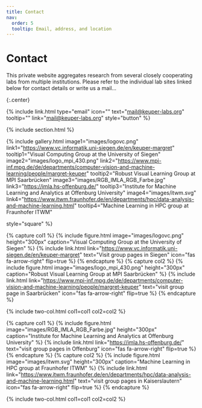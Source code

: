 ```yaml
---
title: Contact
nav:
  order: 5
  tooltip: Email, address, and location
---
```


# <i class="fas fa-envelope"></i>Contact

This private website aggregates research from several closely cooperating labs from multiple institutions. Please refer to the individual lab sites linked below for contact details or write us a mail... 


{:.center}

{%
  include link.html
  type="email"
  icon=""
  text="mail@keuper-labs.org"
  tooltip=""
  link="mail@keuper-labs.org"
  style="button"
%}


{% include section.html %}


{%
  include gallery.html
  image1="images/logovc.png"
  link1="https://www.vc.informatik.uni-siegen.de/en/keuper-margret"
  tooltip1="Visual Computing Group at the University of Siegen"
  image2="images/logo_mpi_430.png"
  link2="https://www.mpi-inf.mpg.de/de/departments/computer-vision-and-machine-learning/people/margret-keuper"
  tooltip2="Robust Visual Learning Group at MPI Saarbrücken"
  image3="images/RGB_IMLA_RGB_Farbe.jpg"
  link3="https://imla.hs-offenburg.de/"
  tooltip3="Institute for Machine Learning and Analytics at Offenburg University"
  image4="images/itwm.svg"
  link4="https://www.itwm.fraunhofer.de/en/departments/hpc/data-analysis-and-machine-learning.html"
  tooltip4="Machine Learning in HPC group at Fraunhofer ITWM"
 
  style="square"
%}


{% capture col1 %}
{%
  include figure.html
  image="images/logovc.png"
  height="300px"
  caption="Visual Computing Group at the University of Siegen"
%}
{%
  include link.html
  link="https://www.vc.informatik.uni-siegen.de/en/keuper-margret"
  text="Visit group pages in Siegen"
  icon="fas fa-arrow-right"
  flip=true
%}
{% endcapture %}
{% capture col2 %}
{%
  include figure.html
  image="images/logo_mpi_430.png"
  height="300px"
  caption="Robust Visual Learning Group at MPI Saarbrücken"
%}
{%
  include link.html
  link="https://www.mpi-inf.mpg.de/de/departments/computer-vision-and-machine-learning/people/margret-keuper"
  text="visit group page in Saarbrücken"
  icon="fas fa-arrow-right"
  flip=true
%}
{% endcapture %}

{% include two-col.html col1=col1 col2=col2 %}

{% capture col1 %}
{%
  include figure.html
  image="images/RGB_IMLA_RGB_Farbe.jpg"
  height="300px"
  caption="Institute for Machine Learning and Analytics at Offenburg University"
%}
{%
  include link.html
  link="https://imla.hs-offenburg.de/"
  text="visit group pages in Offenburg"
  icon="fas fa-arrow-right"
  flip=true
%}
{% endcapture %}
{% capture col2 %}
{%
  include figure.html
  image="images/itwm.svg"
  height="300px"
  caption="Machine Learning in HPC group at Fraunhofer ITWM"
%}
{%
  include link.html
  link="https://www.itwm.fraunhofer.de/en/departments/hpc/data-analysis-and-machine-learning.html"
  text="visit group pages in Kaiserslautern"
  icon="fas fa-arrow-right"
  flip=true
%}
{% endcapture %}

{% include two-col.html col1=col1 col2=col2 %}

